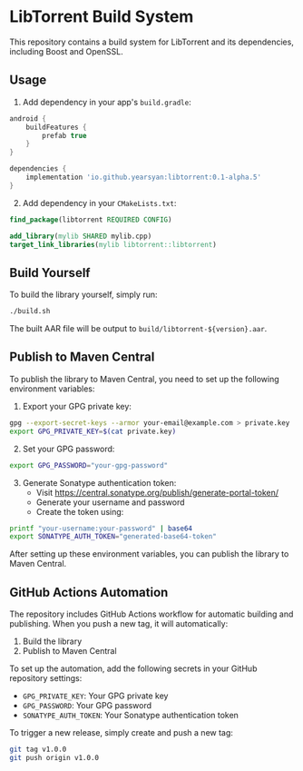 # LibTorrent Build System

This repository contains a build system for LibTorrent and its dependencies, including Boost and OpenSSL.

## Usage

1. Add dependency in your app's `build.gradle`:
```gradle
android {
    buildFeatures {
        prefab true
    }
}

dependencies {
    implementation 'io.github.yearsyan:libtorrent:0.1-alpha.5'
}
```

2. Add dependency in your `CMakeLists.txt`:
```cmake
find_package(libtorrent REQUIRED CONFIG)

add_library(mylib SHARED mylib.cpp)
target_link_libraries(mylib libtorrent::libtorrent)
```

## Build Yourself

To build the library yourself, simply run:

```bash
./build.sh
```

The built AAR file will be output to `build/libtorrent-${version}.aar`.

## Publish to Maven Central

To publish the library to Maven Central, you need to set up the following environment variables:

1. Export your GPG private key:
```bash
gpg --export-secret-keys --armor your-email@example.com > private.key
export GPG_PRIVATE_KEY=$(cat private.key)
```

2. Set your GPG password:
```bash
export GPG_PASSWORD="your-gpg-password"
```

3. Generate Sonatype authentication token:
   - Visit https://central.sonatype.org/publish/generate-portal-token/
   - Generate your username and password
   - Create the token using:
```bash
printf "your-username:your-password" | base64
export SONATYPE_AUTH_TOKEN="generated-base64-token"
```

After setting up these environment variables, you can publish the library to Maven Central.

## GitHub Actions Automation

The repository includes GitHub Actions workflow for automatic building and publishing. When you push a new tag, it will automatically:
1. Build the library
2. Publish to Maven Central

To set up the automation, add the following secrets in your GitHub repository settings:
- `GPG_PRIVATE_KEY`: Your GPG private key
- `GPG_PASSWORD`: Your GPG password
- `SONATYPE_AUTH_TOKEN`: Your Sonatype authentication token

To trigger a new release, simply create and push a new tag:
```bash
git tag v1.0.0
git push origin v1.0.0
```
